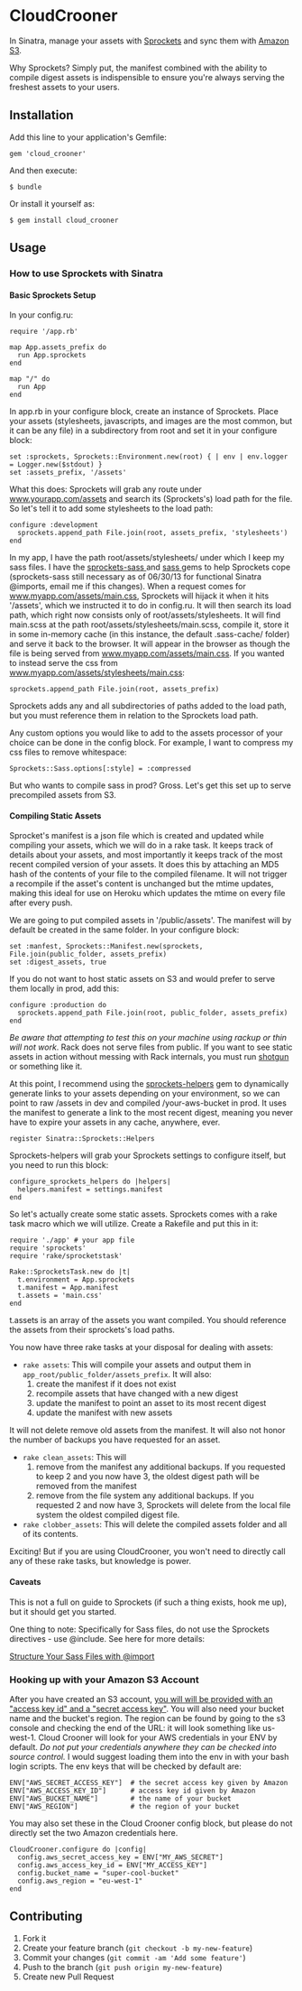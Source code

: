 # CloudCrooner

In Sinatra, manage your assets with [Sprockets](https://github.com/sstephenson/sprockets) and sync them with [Amazon S3](http://aws.amazon.com/s3/).

Why Sprockets? Simply put, the manifest combined with the ability to compile digest assets is indispensible to ensure you're always serving the freshest assets to your users. 

## Installation

Add this line to your application's Gemfile:

    gem 'cloud_crooner'

And then execute:

    $ bundle

Or install it yourself as:

    $ gem install cloud_crooner

## Usage

### How to use Sprockets with Sinatra

#### Basic Sprockets Setup

In your config.ru:
    
    require '/app.rb'

    map App.assets_prefix do 
      run App.sprockets
    end

    map "/" do
      run App
    end

In app.rb in your configure block, create an instance of Sprockets. Place your assets (stylesheets, javascripts, and images are the most common, but it can be any file) in a subdirectory from root and set it in your configure block:
    
    set :sprockets, Sprockets::Environment.new(root) { | env | env.logger = Logger.new($stdout) }
    set :assets_prefix, '/assets'

What this does: Sprockets will grab any route under www.yourapp.com/assets and search its (Sprockets's) load path for the file. So let's tell it to add some stylesheets to the load path:

    configure :development
      sprockets.append_path File.join(root, assets_prefix, 'stylesheets')
    end

In my app, I have the path root/assets/stylesheets/ under which I keep my sass files. I have the [ sprockets-sass ](https://github.com/petebrowne/sprockets-sass) and [ sass ](https://github.com/nex3/sass)  gems to help Sprockets cope (sprockets-sass still necessary as of 06/30/13 for functional Sinatra @imports, email me if this changes). When a request comes for www.myapp.com/assets/main.css, Sprockets will hijack it when it hits '/assets', which we instructed it to do in config.ru. It will then search its load path, which right now consists only of root/assets/stylesheets. It will find main.scss at the path root/assets/stylesheets/main.scss, compile it, store it in some in-memory cache (in this instance, the default .sass-cache/ folder) and serve it back to the browser. It will appear in the browser as though the file is being served from www.myapp.com/assets/main.css.  If you wanted to instead serve the css from www.myapp.com/assets/stylesheets/main.css:

    sprockets.append_path File.join(root, assets_prefix)

Sprockets adds any and all subdirectories of paths added to the load path, but you must reference them in relation to the Sprockets load path.

Any custom options you would like to add to the assets processor of your choice can be done in the config block. For example, I want to compress my css files to remove whitespace:

    Sprockets::Sass.options[:style] = :compressed

But who wants to compile sass in prod? Gross. Let's get this set up to serve precompiled assets from S3. 

#### Compiling Static Assets

Sprocket's manifest is a json file which is created and updated while compiling your assets, which we will do in a rake task. It keeps track of details about your assets, and most importantly it keeps track of the most recent compiled version of your assets. It does this by attaching an MD5 hash of the contents of your file to the compiled filename. It will not trigger a recompile if the asset's content is unchanged but the mtime updates, making this ideal for use on Heroku which updates the mtime on every file after every push. 

We are going to put compiled assets in '/public/assets'. The manifest will by default be created in the same folder. In your configure block:
    
    set :manfest, Sprockets::Manifest.new(sprockets, File.join(public_folder, assets_prefix)
    set :digest_assets, true

If you do not want to host static assets on S3 and would prefer to serve them locally in prod, add this:

    configure :production do
      sprockets.append_path File.join(root, public_folder, assets_prefix)
    end

_Be aware that attempting to test this on your machine using rackup or thin will not work_. Rack does not serve files from public. If you want to see static assets in action without messing with Rack internals, you must run [shotgun](https://github.com/rtomayko/shotgun) or something like it.

At this point, I recommend using the [sprockets-helpers]( https://github.com/petebrowne/sprockets-helpers ) gem to dynamically generate links to your assets depending on your environment, so we can point to raw /assets in dev and compiled /your-aws-bucket in prod. It uses the manifest to generate a link to the most recent digest, meaning you never have to expire your assets in any cache, anywhere, ever. 

    register Sinatra::Sprockets::Helpers

Sprockets-helpers will grab your Sprockets settings to configure itself, but you need to run this block:

    configure_sprockets_helpers do |helpers|
      helpers.manifest = settings.manifest
    end

So let's actually create some static assets. Sprockets comes with a rake task macro which we will utilize. Create a Rakefile and put this in it:

    require './app' # your app file
    require 'sprockets'
    require 'rake/sprocketstask'

    Rake::SprocketsTask.new do |t|
      t.environment = App.sprockets
      t.manifest = App.manifest
      t.assets = 'main.css'  
    end

t.assets is an array of the assets you want compiled. You should reference the assets from their sprockets's load paths.

You now have three rake tasks at your disposal for dealing with assets:

+ `rake assets`: This will compile your assets and output them in `app_root/public_folder/assets_prefix`. It will also:
  1. create the manifest if it does not exist
  2. recompile assets that have changed with a new digest
  3. update the manifest to point an asset to its most recent digest
  4. update the manifest with new assets

It will not delete remove old assets from the manifest. It will also not honor the number of backups you have requested for an asset.

+ `rake clean_assets`: This will
  1. remove from the manifest any additional backups. If you requested to keep 2 and you now have 3, the oldest digest path will be removed from the manifest
  2. remove from the file system any additional backups. If you requested 2 and now have 3, Sprockets will delete from the local file system the oldest compiled digest file.
+ `rake clobber_assets`: This will delete the compiled assets folder and all of its contents.

Exciting! But if you are using CloudCrooner, you won't need to directly call any of these rake tasks, but knowledge is power. 

#### Caveats

This is not a full on guide to Sprockets (if such a thing exists, hook me up), but it should get you started.

One thing to note: Specifically for Sass files, do not use the Sprockets directives - use @include. See here for more details:

[Structure Your Sass Files with @import](http://pivotallabs.com/structure-your-sass-files-with-import/)

### Hooking up with your Amazon S3 Account

After you have created an S3 account, [you will will be provided with an "access key id" and a "secret access key"](https://portal.aws.amazon.com/gp/aws/securityCredentials). You will also need your bucket name and the bucket's region. The region can be found by going to the s3 console and checking the end of the URL: it will look something like us-west-1. Cloud Crooner will look for your AWS credentials in your ENV by default. _Do not put your credentials anywhere they can be checked into source control._ I would suggest loading them into the env in with your bash login scripts. The env keys that will be checked by default are:

    ENV["AWS_SECRET_ACCESS_KEY"]  # the secret access key given by Amazon
    ENV["AWS_ACCESS_KEY_ID"]      # access key id given by Amazon 
    ENV["AWS_BUCKET_NAME"]        # the name of your bucket 
    ENV["AWS_REGION"]             # the region of your bucket

You may also set these in the Cloud Crooner config block, but please do not directly set the two Amazon credentials here.

    CloudCrooner.configure do |config|
      config.aws_secret_access_key = ENV["MY_AWS_SECRET"] 
      config.aws_access_key_id = ENV["MY_ACCESS_KEY"]
      config.bucket_name = "super-cool-bucket"
      config.aws_region = "eu-west-1"
    end

## Contributing

1. Fork it
2. Create your feature branch (`git checkout -b my-new-feature`)
3. Commit your changes (`git commit -am 'Add some feature'`)
4. Push to the branch (`git push origin my-new-feature`)
5. Create new Pull Request
